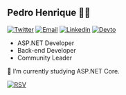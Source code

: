 ## Pedro Henrique :man_technologist:

[![Twitter](https://img.shields.io/badge/-blue?&logo=twitter&logoColor=white&style=flat-square)](https://www.twitter.com/PedroH_Moraes)
[![Email](https://img.shields.io/badge/-black?&logo=gmail&logoColor=white&style=flat-square)](mailto:pedroh.ti@hotmail.com)
[![Linkedin](https://img.shields.io/badge/-blue?&logo=linkedin&logoColor=white&style=flat-square)](https://www.linkedin.com/in/pedrohmoraes/)
[![Devto](https://img.shields.io/badge/-black?&logo=dev.to&logoColor=white&style=flat-square)](https://dev.to/pedrohti)
        

<!-- [![Twitter](https://img.shields.io/badge/-%40PedroH__Moraes-blue?&logo=twitter&logoColor=white&style=flat-square)](https://www.twitter.com/PedroH_Moraes)
[![Email](https://img.shields.io/badge/-pedroh.ti@hotmail.com-black?&logo=gmail&logoColor=white&style=flat-square)](mailto:pedroh.ti@hotmail.com) -->


- ASP.NET Developer
- Back-end Developer
- Community Leader

🌱 I’m currently studying ASP.NET Core.

[![RSV](https://avatars2.githubusercontent.com/u/25084709?s=60&v=4)](https://riosulvalley.com.br/)
<!--
### Contact:
[![Twitter URL](https://img.shields.io/badge/@PedroH_Moraes-black?style=for-the-badge&logo=twitter)](https://twitter.com/PedroH_Moraes)
[![Twitter URL](https://img.shields.io/badge/@PedroH_Moraes-black?style=for-the-badge&logo=twitter)](https://twitter.com/PedroH_Moraes)

### Lives (sometimes):
[![Twitch](https://img.shields.io/badge/StickmaN1-black?style=for-the-badge&logo=twitch)](https://twitch.tv/stickman1)
-->







<!--
**pedrohti/pedrohti** is a ✨ _special_ ✨ repository because its `README.md` (this file) appears on your GitHub profile.
![Twitter URL](https://img.shields.io/twitter/url?color=gray&label=%40PedroH_Moraes&logo=Twitter&style=flat-square&url=https%3A%2F%2Ftwitter.com%2FPedroH_Moraes)
Here are some ideas to get you started:

- 🔭 I’m currently working on ...
- 🌱 I’m currently learning ...
- 👯 I’m looking to collaborate on ...
- 🤔 I’m looking for help with ...
- 💬 Ask me about ...´x
- 📫 How to reach me: ...
- 😄 Pronouns: ...
- ⚡ Fun fact: ...
-->

